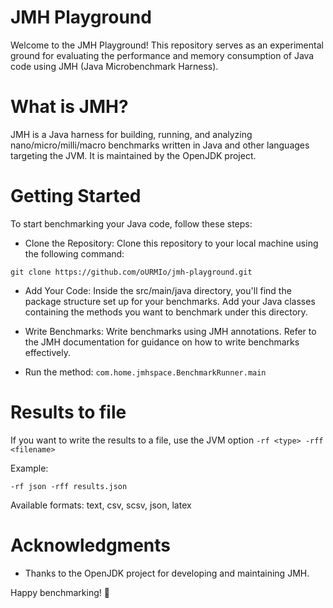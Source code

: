 # JMH Playground

Welcome to the JMH Playground! This repository serves as an experimental ground for evaluating the performance and
memory consumption of Java code using JMH (Java Microbenchmark Harness).

# What is JMH?

JMH is a Java harness for building, running, and analyzing nano/micro/milli/macro benchmarks written in Java and other languages
targeting the JVM. It is maintained by the OpenJDK project.

# Getting Started

To start benchmarking your Java code, follow these steps:

* Clone the Repository: Clone this repository to your local machine using the following command:

```
git clone https://github.com/oURMIo/jmh-playground.git
```

* Add Your Code: Inside the src/main/java directory, you'll find the package structure set up for your benchmarks. Add your Java
  classes
  containing the methods you want to benchmark under this directory.

* Write Benchmarks: Write benchmarks using JMH annotations. Refer to the JMH documentation for guidance on how to write benchmarks
  effectively.

* Run the method: ``com.home.jmhspace.BenchmarkRunner.main``

# Results to file

If you want to write the results to a file, use the JVM option ``-rf <type> -rff <filename>``

Example:

```
-rf json -rff results.json
```

Available formats: text, csv, scsv, json, latex

# Acknowledgments

* Thanks to the OpenJDK project for developing and maintaining JMH.

Happy benchmarking! 🚀
